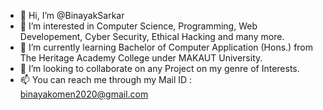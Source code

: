 - 👋 Hi, I’m @BinayakSarkar
- 👀 I’m interested in Computer Science, Programming, Web Developement, Cyber Security, Ethical Hacking and many more.
- 🌱 I’m currently learning Bachelor of Computer Application (Hons.) from The Heritage Academy College under MAKAUT University.
- 💞️ I’m looking to collaborate on any Project on my genre of Interests.
- 📫 You can reach me through my Mail ID : binayakomen2020@gmail.com
